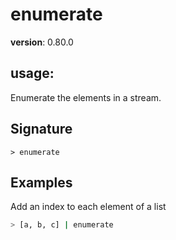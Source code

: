 # enumerate

**version**: 0.80.0

## **usage**:

Enumerate the elements in a stream.

## Signature

`> enumerate `

## Examples

Add an index to each element of a list

```bash
> [a, b, c] | enumerate
```
